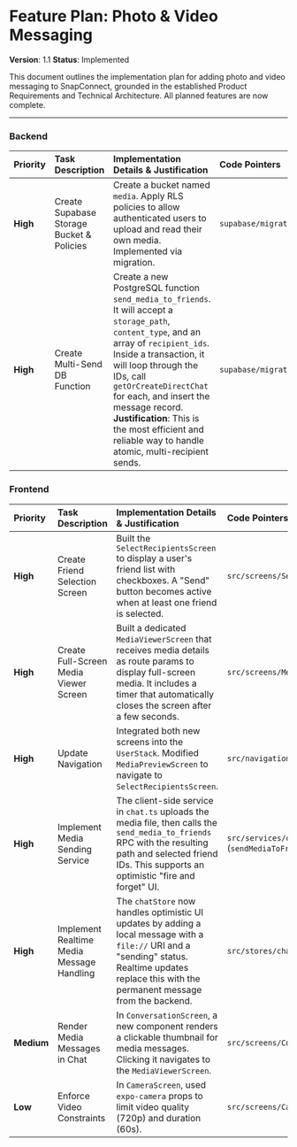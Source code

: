 # Feature Plan: Photo & Video Messaging

**Version**: 1.1 **Status**: Implemented

This document outlines the implementation plan for adding photo and video
messaging to SnapConnect, grounded in the established Product Requirements and
Technical Architecture. All planned features are now complete.

---

### **Backend**

| Priority | Task Description                          | Implementation Details & Justification                                                                                                                                                                                                                                                                                                                                        | Code Pointers                                                                                                                                                                                                    | Dependencies                     | Status      |
| :------- | :---------------------------------------- | :---------------------------------------------------------------------------------------------------------------------------------------------------------------------------------------------------------------------------------------------------------------------------------------------------------------------------------------------------------------------------- | :--------------------------------------------------------------------------------------------------------------------------------------------------------------------------------------------------------------- | :------------------------------- | :---------- |
| **High** | Create Supabase Storage Bucket & Policies | Create a bucket named `media`. Apply RLS policies to allow authenticated users to upload and read their own media. Implemented via migration.                                                                                                                                                                                                                                   | `supabase/migrations/..._add_send_media_to_friends_function.sql`                                                                                                                                                  | None                             | Done |
| **High** | Create Multi-Send DB Function             | Create a new PostgreSQL function `send_media_to_friends`. It will accept a `storage_path`, `content_type`, and an array of `recipient_ids`. Inside a transaction, it will loop through the IDs, call `getOrCreateDirectChat` for each, and insert the message record. **Justification**: This is the most efficient and reliable way to handle atomic, multi-recipient sends. | `supabase/migrations/..._add_send_media_to_friends_function.sql`                                                                                                                                                  | `getOrCreateDirectChat` function | Done |

### **Frontend**

| Priority   | Task Description                          | Implementation Details & Justification                                                                                                             | Code Pointers                                                           | Dependencies           | Status      |
| :--------- | :---------------------------------------- | :------------------------------------------------------------------------------------------------------------------------------------------------- | :---------------------------------------------------------------------- | :--------------------- | :---------- |
| **High**   | Create Friend Selection Screen            | Built the `SelectRecipientsScreen` to display a user's friend list with checkboxes. A "Send" button becomes active when at least one friend is selected. | `src/screens/SelectRecipientsScreen/`                             | Friend Management      | Done |
| **High**   | Create Full-Screen Media Viewer Screen    | Built a dedicated `MediaViewerScreen` that receives media details as route params to display full-screen media. It includes a timer that automatically closes the screen after a few seconds. | `src/screens/MediaViewerScreen/`                                  | -                      | Done |
| **High**   | Update Navigation                         | Integrated both new screens into the `UserStack`. Modified `MediaPreviewScreen` to navigate to `SelectRecipientsScreen`.                    | `src/navigation/UserStack.tsx`                                     | New Screens            | Done |
| **High**   | Implement Media Sending Service           | The client-side service in `chat.ts` uploads the media file, then calls the `send_media_to_friends` RPC with the resulting path and selected friend IDs. This supports an optimistic "fire and forget" UI. | `src/services/chat.ts` (`sendMediaToFriends`)                                   | Multi-Send DB Function | Done |
| **High**   | Implement Realtime Media Message Handling | The `chatStore` now handles optimistic UI updates by adding a local message with a `file://` URI and a "sending" status. Realtime updates replace this with the permanent message from the backend.  | `src/stores/chatStore.ts` | -                      | Done |
| **Medium** | Render Media Messages in Chat             | In `ConversationScreen`, a new component renders a clickable thumbnail for media messages. Clicking it navigates to the `MediaViewerScreen`.                                | `src/screens/ConversationScreen/index.tsx`                              | MediaViewerScreen      | Done |
| **Low**    | Enforce Video Constraints                 | In `CameraScreen`, used `expo-camera` props to limit video quality (720p) and duration (60s).                                                       | `src/screens/CameraScreen/index.tsx`                                    | -                      | Done |
